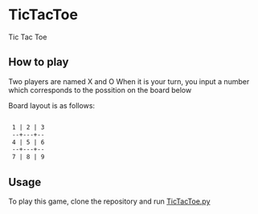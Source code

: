 # TicTacToe

Tic Tac Toe

## How to play

Two players are named X and O
When it is your turn, you input a number which corresponds to the possition on the board below

Board layout is as follows:

```txt

 1 | 2 | 3
 --+---+--
 4 | 5 | 6
 --+---+--
 7 | 8 | 9

 ```

## Usage

To play this game, clone the repository and run [TicTacToe.py](TicTacToe.py)
